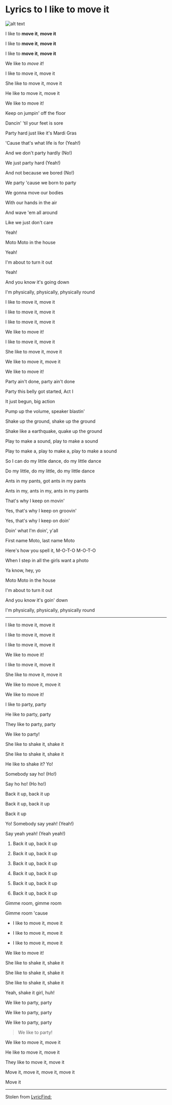 # Lyrics to I like to move it

![alt text](https://static.wixstatic.com/media/13c7fb_16f6e7a6d8a34856980e76037d96e266~mv2.jpg/v1/fill/w_640,h_710,al_c,q_85,usm_0.66_1.00_0.01,enc_auto/13c7fb_16f6e7a6d8a34856980e76037d96e266~mv2.jpg)

I like to **move it**, **move it**

I like to **move it**, **move it**

I like to **move it**, **move it**

We like to *move it*!

I like to move it, move it

She like to move it, move it

He like to move it, move it

We like to move it!

Keep on jumpin' off the floor

Dancin' 'til your feet is sore

Party hard just like it's Mardi Gras

'Cause that's what life is for (Yeah!)

And we don't party hardly (No!)

We just party hard (Yeah!)

And not because we bored (No!)

We party 'cause we born to party

We gonna move our bodies

With our hands in the air

And wave 'em all around

Like we just don't care

Yeah!

Moto Moto in the house

Yeah!

I'm about to turn it out

Yeah!

And you know it's going down

I'm physically, physically, physically round

I like to move it, move it

I like to move it, move it

I like to move it, move it

We like to move it!

I like to move it, move it

She like to move it, move it

We like to move it, move it

We like to move it!

Party ain't done, party ain't done

Party this belly got started, Act I

It just begun, big action

Pump up the volume, speaker blastin'

Shake up the ground, shake up the ground

Shake like a earthquake, quake up the ground

Play to make a sound, play to make a sound

Play to make a, play to make a, play to make a sound

So I can do my little dance, do my little dance

Do my little, do my little, do my little dance

Ants in my pants, got ants in my pants

Ants in my, ants in my, ants in my pants

That's why I keep on movin'

Yes, that's why I keep on groovin'

Yes, that's why I keep on doin'

Doin' what I'm doin', y'all

First name Moto, last name Moto

Here's how you spell it, M-O-T-O M-O-T-O

When I step in all the girls want a photo

Ya know, hey, yo

Moto Moto in the house

I'm about to turn it out

And you know it's goin' down

I'm physically, physically, physically round

---

I like to move it, move it

I like to move it, move it

I like to move it, move it

We like to move it!

I like to move it, move it

She like to move it, move it

We like to move it, move it

We like to move it!

I like to party, party

He like to party, party

They like to party, party

We like to party!

She like to shake it, shake it

She like to shake it, shake it

He like to shake it? Yo!

Somebody say ho! (Ho!)

Say ho ho! (Ho ho!)

Back it up, back it up

Back it up, back it up

Back it up

Yo! Somebody say yeah! (Yeah!)

Say yeah yeah! (Yeah yeah!)

1. Back it up, back it up

2. Back it up, back it up

3. Back it up, back it up

4. Back it up, back it up

5. Back it up, back it up

6. Back it up, back it up

Gimme room, gimme room

Gimme room 'cause

- I like to move it, move it

- I like to move it, move it

- I like to move it, move it

We like to move it!

She like to shake it, shake it

She like to shake it, shake it

She like to shake it, shake it

Yeah, shake it girl, huh!

We like to party, party

We like to party, party

We like to party, party

> We like to party!

We like to move it, move it

He like to move it, move it

They like to move it, move it

Move it, move it, move it, move it

Move it

---
Stolen from [LyricFind:](https://www.lyrics.com/lyric/8445206/I+Like+to+Move+It)

